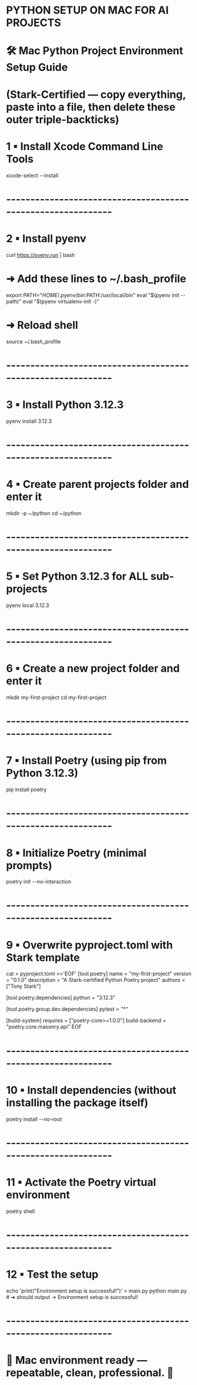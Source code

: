 # PYTHON SETUP ON MAC FOR AI PROJECTS

# 🛠️ Mac Python Project Environment Setup Guide
# (Stark-Certified — copy everything, paste into a file, then delete these outer triple-backticks)

# 1 ▪ Install Xcode Command Line Tools
xcode-select --install

# ------------------------------------------------------------

# 2 ▪ Install pyenv
curl https://pyenv.run | bash

# ➜  Add these lines to ~/.bash_profile
export PATH="$HOME/.pyenv/bin:$PATH:/usr/local/bin"
eval "$(pyenv init --path)"
eval "$(pyenv virtualenv-init -)"

# ➜  Reload shell
source ~/.bash_profile

# ------------------------------------------------------------

# 3 ▪ Install Python 3.12.3
pyenv install 3.12.3

# ------------------------------------------------------------

# 4 ▪ Create parent projects folder and enter it
mkdir -p ~/python
cd ~/python

# ------------------------------------------------------------

# 5 ▪ Set Python 3.12.3 for ALL sub-projects
pyenv local 3.12.3

# ------------------------------------------------------------

# 6 ▪ Create a new project folder and enter it
mkdir my-first-project
cd my-first-project

# ------------------------------------------------------------

# 7 ▪ Install Poetry (using pip from Python 3.12.3)
pip install poetry

# ------------------------------------------------------------

# 8 ▪ Initialize Poetry (minimal prompts)
poetry init  --no-interaction

# ------------------------------------------------------------

# 9 ▪ Overwrite pyproject.toml with Stark template
cat > pyproject.toml <<'EOF'
[tool.poetry]
name = "my-first-project"
version = "0.1.0"
description = "A Stark-certified Python Poetry project"
authors = ["Tony Stark"]

[tool.poetry.dependencies]
python = "3.12.3"

[tool.poetry.group.dev.dependencies]
pytest = "*"

[build-system]
requires = ["poetry-core>=1.0.0"]
build-backend = "poetry.core.masonry.api"
EOF

# ------------------------------------------------------------

# 10 ▪ Install dependencies (without installing the package itself)
poetry install --no-root

# ------------------------------------------------------------

# 11 ▪ Activate the Poetry virtual environment
poetry shell

# ------------------------------------------------------------

# 12 ▪ Test the setup
echo 'print("Environment setup is successful!")' > main.py
python main.py   # ➜ should output →  Environment setup is successful!

# ------------------------------------------------------------
# 🎉  Mac environment ready — repeatable, clean, professional.  🎉
